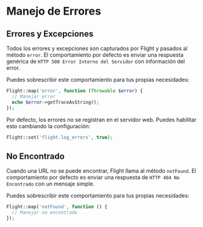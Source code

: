 # Manejo de Errores

## Errores y Excepciones

Todos los errores y excepciones son capturados por Flight y pasados al método `error`.
El comportamiento por defecto es enviar una respuesta genérica de `HTTP 500 Error Interno del Servidor` con información del error.

Puedes sobrescribir este comportamiento para tus propias necesidades:

```php
Flight::map('error', function (Throwable $error) {
  // Manejar error
  echo $error->getTraceAsString();
});
```

Por defecto, los errores no se registran en el servidor web. Puedes habilitar esto cambiando la configuración:

```php
Flight::set('flight.log_errors', true);
```

## No Encontrado

Cuando una URL no se puede encontrar, Flight llama al método `notFound`. El comportamiento
por defecto es enviar una respuesta de `HTTP 404 No Encontrado` con un mensaje simple.

Puedes sobrescribir este comportamiento para tus propias necesidades:

```php
Flight::map('notFound', function () {
  // Manejar no encontrado
});
```
